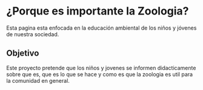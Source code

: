 # ¿Porque es importante la Zoologia? 
Esta pagina esta enfocada en la educación ambiental de los niños y jóvenes de nuestra sociedad.

## Objetivo
Este proyecto pretende que los niños y jovenes se informen didacticamente sobre que es, que es lo que se hace y como es que la zoologia es util para la comunidad en general. 



